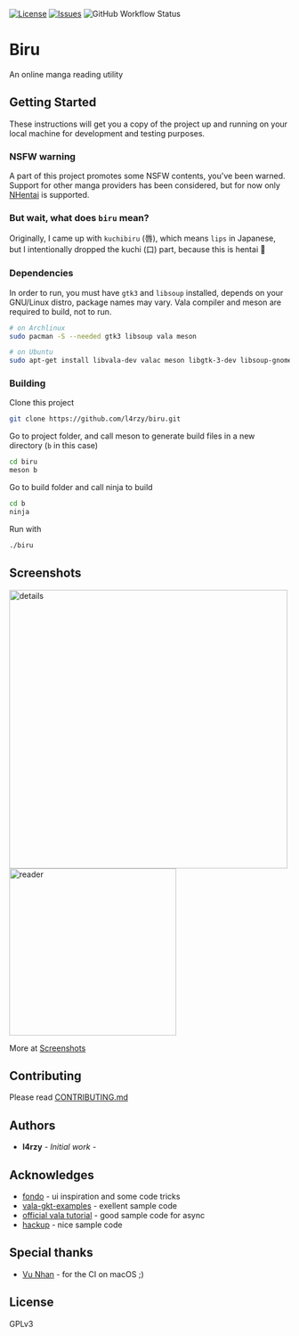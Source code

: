 [![License](https://img.shields.io/github/license/l4rzy/biru?color=green)](https://raw.githubusercontent.com/l4rzy/biru/master/LICENSE)
[![Issues](http://img.shields.io/github/issues/l4rzy/biru.svg?style=flat)](https://github.com/l4rzy/biru/issues)
![GitHub Workflow Status](https://img.shields.io/github/workflow/status/l4rzy/biru/ci_ubuntu)

# Biru

An online manga reading utility

## Getting Started

These instructions will get you a copy of the project up and running on your local machine for development and testing purposes.

### NSFW warning

A part of this project promotes some NSFW contents, you've been warned. Support for other manga providers has been considered, but for now only [NHentai](https://nhentai.net) is supported.

### But wait, what does `biru` mean?

Originally, I came up with `kuchibiru` (唇), which means `lips` in Japanese, but I intentionally dropped the kuchi (口) part, because this is hentai 🤫

### Dependencies

In order to run, you must have `gtk3` and `libsoup` installed, depends on your GNU/Linux distro, package names may vary. Vala compiler and meson are required to build, not to run.

```sh
# on Archlinux
sudo pacman -S --needed gtk3 libsoup vala meson
```

```sh
# on Ubuntu
sudo apt-get install libvala-dev valac meson libgtk-3-dev libsoup-gnome2.4-dev

```

### Building

Clone this project

```sh
git clone https://github.com/l4rzy/biru.git
```

Go to project folder, and call meson to generate build files in a new directory (`b` in this case)

```sh
cd biru
meson b
```

Go to build folder and call ninja to build

```sh
cd b
ninja
```

Run with

```sh
./biru
```

## Screenshots
<img src="https://i.imgur.com/vz9olRd.png" alt="details" width=500> <img src="https://i.imgur.com/qmTkNrY.png" alt="reader" width=300>

More at [Screenshots](https://imgur.com/a/QHQkIkO)

## Contributing

Please read [CONTRIBUTING.md](CONTRIBUTING.md)

## Authors

* **l4rzy** - *Initial work* -

## Acknowledges

* [fondo](https://github.com/calo001/fondo) - ui inspiration and some code tricks
* [vala-gkt-examples](https://github.com/gerito1/vala-gtk-examples) - exellent sample code
* [official vala tutorial](https://wiki.gnome.org/Projects/Vala) - good sample code for async
* [hackup](https://github.com/mdh34/hackup) - nice sample code

## Special thanks

* [Vu Nhan](https://github.com/vunhan) - for the CI on macOS ;)

## License

GPLv3
